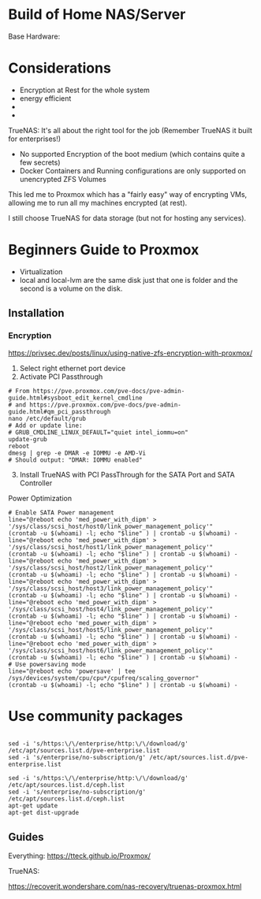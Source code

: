 # Build of Home NAS/Server

Base Hardware: 

# Considerations

- Encryption at Rest for the whole system
- energy efficient
- 
- 

TrueNAS: 
It's all about the right tool for the job (Remember TrueNAS it built for enterprises!)
- No supported Encryption of the boot medium (which contains quite a few secrets)
- Docker Containers and Running configurations are only supported on unencrypted ZFS Volumes

This led me to Proxmox which has a "fairly easy" way of encrypting VMs, allowing me to run all my machines encrypted (at rest). 

I still choose TrueNAS for data storage (but not for hosting any services).


# Beginners Guide to Proxmox

- Virtualization
- local and local-lvm are the same disk just that one is folder and the second is a volume on the disk.




## Installation

### Encryption

https://privsec.dev/posts/linux/using-native-zfs-encryption-with-proxmox/

1. Select right ethernet port device
2. Activate PCI Passthrough
```
# From https://pve.proxmox.com/pve-docs/pve-admin-guide.html#sysboot_edit_kernel_cmdline
# and https://pve.proxmox.com/pve-docs/pve-admin-guide.html#qm_pci_passthrough
nano /etc/default/grub
# Add or update line:
# GRUB_CMDLINE_LINUX_DEFAULT="quiet intel_iommu=on"
update-grub
reboot
dmesg | grep -e DMAR -e IOMMU -e AMD-Vi
# Should output: "DMAR: IOMMU enabled"
```
3. Install TrueNAS with PCI PassThrough for the SATA Port and SATA Controller

Power Optimization
```
# Enable SATA Power management
line="@reboot echo 'med_power_with_dipm' > '/sys/class/scsi_host/host0/link_power_management_policy'"
(crontab -u $(whoami) -l; echo "$line" ) | crontab -u $(whoami) -
line="@reboot echo 'med_power_with_dipm' > '/sys/class/scsi_host/host1/link_power_management_policy'"
(crontab -u $(whoami) -l; echo "$line" ) | crontab -u $(whoami) -
line="@reboot echo 'med_power_with_dipm' > '/sys/class/scsi_host/host2/link_power_management_policy'"
(crontab -u $(whoami) -l; echo "$line" ) | crontab -u $(whoami) -
line="@reboot echo 'med_power_with_dipm' > '/sys/class/scsi_host/host3/link_power_management_policy'"
(crontab -u $(whoami) -l; echo "$line" ) | crontab -u $(whoami) -
line="@reboot echo 'med_power_with_dipm' > '/sys/class/scsi_host/host4/link_power_management_policy'"
(crontab -u $(whoami) -l; echo "$line" ) | crontab -u $(whoami) -
line="@reboot echo 'med_power_with_dipm' > '/sys/class/scsi_host/host5/link_power_management_policy'"
(crontab -u $(whoami) -l; echo "$line" ) | crontab -u $(whoami) -
line="@reboot echo 'med_power_with_dipm' > '/sys/class/scsi_host/host6/link_power_management_policy'"
(crontab -u $(whoami) -l; echo "$line" ) | crontab -u $(whoami) -
# Use powersaving mode
line="@reboot echo 'powersave' | tee /sys/devices/system/cpu/cpu*/cpufreq/scaling_governor"
(crontab -u $(whoami) -l; echo "$line" ) | crontab -u $(whoami) -
```

# Use community packages

```

sed -i 's/https:\/\/enterprise/http:\/\/download/g' /etc/apt/sources.list.d/pve-enterprise.list
sed -i 's/enterprise/no-subscription/g' /etc/apt/sources.list.d/pve-enterprise.list

sed -i 's/https:\/\/enterprise/http:\/\/download/g' /etc/apt/sources.list.d/ceph.list
sed -i 's/enterprise/no-subscription/g' /etc/apt/sources.list.d/ceph.list
apt-get update
apt-get dist-upgrade
```


## Guides

Everything: https://tteck.github.io/Proxmox/


TrueNAS: 

https://recoverit.wondershare.com/nas-recovery/truenas-proxmox.html



